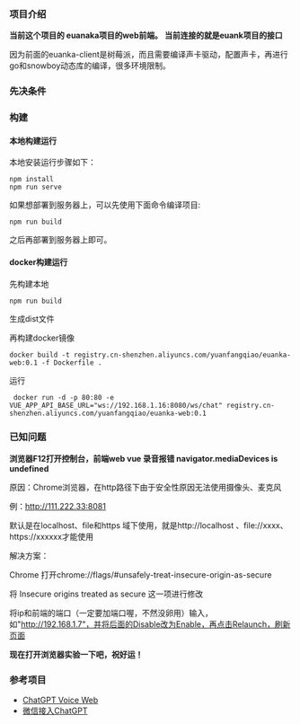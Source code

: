 ### 项目介绍

**当前这个项目的 euanaka项目的web前端。**
**当前连接的就是euank项目的接口**

因为前面的euanka-client是树莓派，而且需要编译声卡驱动，配置声卡，再进行go和snowboy动态库的编译，很多环境限制。

### 先决条件

### 构建

#### 本地构建运行
本地安装运行步骤如下：
```
npm install
npm run serve
```

如果想部署到服务器上，可以先使用下面命令编译项目:
```
npm run build
```

之后再部署到服务器上即可。


#### docker构建运行

先构建本地
```
npm run build
```
生成dist文件

再构建docker镜像

```
docker build -t registry.cn-shenzhen.aliyuncs.com/yuanfangqiao/euanka-web:0.1 -f Dockerfile .
```

运行
```
 docker run -d -p 80:80 -e VUE_APP_API_BASE_URL="ws://192.168.1.16:8080/ws/chat" registry.cn-shenzhen.aliyuncs.com/yuanfangqiao/euanka-web:0.1
```

### 已知问题

**浏览器F12打开控制台，前端web vue 录音报错 navigator.mediaDevices is undefined**

原因：Chrome浏览器，在http路径下由于安全性原因无法使用摄像头、麦克风

例：http://111.222.33:8081

默认是在localhost、file和https 域下使用，就是http://localhost 、file://xxxx、https://xxxxxx才能使用

解决方案：

Chrome 打开chrome://flags/#unsafely-treat-insecure-origin-as-secure 

将 Insecure origins treated as secure 这一项进行修改

将ip和前端的端口（一定要加端口喔，不然没卵用）输入，如"http://192.168.1.7"，并将后面的Disable改为Enable，再点击Relaunch，刷新页面


**现在打开浏览器实验一下吧，祝好运！**

### 参考项目
- [ChatGPT Voice Web](https://github.com/avdance/chatgpt_voice_robot)
- [微信接入ChatGPT](https://github.com/wangrongding/wechat-bot)


